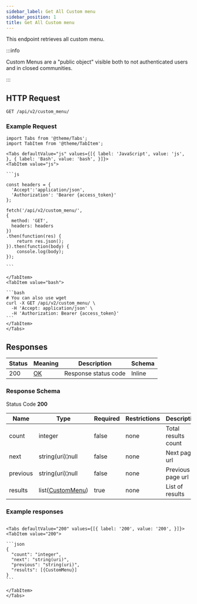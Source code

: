 ```yaml
---
sidebar_label: Get All Custom menu
sidebar_position: 1
title: Get All Custom menu
---
```


This endpoint retrieves all custom menu.


:::info

Custom Menus are a "public object" visible both to not authenticated users and in closed communities.

:::


## HTTP Request

`GET /api/v2/custom_menu/`


### Example Request

````mdx-code-block
import Tabs from '@theme/Tabs';
import TabItem from '@theme/TabItem';

<Tabs defaultValue="js" values={[{ label: 'JavaScript', value: 'js', }, { label: 'Bash', value: 'bash', }]}>
<TabItem value="js">

```js

const headers = {
  'Accept':'application/json',
  'Authorization': 'Bearer {access_token}'
};

fetch('/api/v2/custom_menu/',
{
  method: 'GET',
  headers: headers
})
.then(function(res) {
    return res.json();
}).then(function(body) {
    console.log(body);
});

```

</TabItem>
<TabItem value="bash">

```bash
# You can also use wget
curl -X GET /api/v2/custom_menu/ \
  -H 'Accept: application/json' \
  -H 'Authorization: Bearer {access_token}'
```
</TabItem>
</Tabs>
````

## Responses

| Status | Meaning                                                 | Description          | Schema |
|--------|---------------------------------------------------------|----------------------|--------|
| 200    | [OK](https://tools.ietf.org/html/rfc7231#section-6.3.1) | Response status code | Inline |

### Response Schema

Status Code **200**

| Name     | Type                                                          | Required | Restrictions | Description         |
|----------|---------------------------------------------------------------|----------|--------------|---------------------|
| count    | integer                                                       | false    | none         | Total results count |
| next     | string(uri)¦null                                              | false    | none         | Next page url       |
| previous | string(uri)¦null                                              | false    | none         | Previous page url   |
| results  | list([CustomMenu](/docs/apireference/v2/schemas/custom_menu)) | true     | none         | List of results     |

### Example responses

````mdx-code-block

<Tabs defaultValue="200" values={[{ label: '200', value: '200', }]}>
<TabItem value="200">

```json
{
  "count": "integer",
  "next": "string(uri)",
  "previous": "string(uri)",
  "results": [{CustomMenu}]
}
```

</TabItem>
</Tabs>
````



